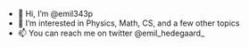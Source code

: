 - 👋 Hi, I’m @emil343p
- 👀 I’m interested in Physics, Math, CS, and a few other topics
- 📫 You can reach me on twitter @emil_hedegaard_

<!---
emil343p/emil343p is a ✨ special ✨ repository because its `README.md` (this file) appears on your GitHub profile.
You can click the Preview link to take a look at your changes.
--->
